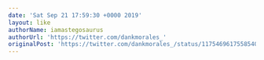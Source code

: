 ```yaml
---
date: 'Sat Sep 21 17:59:30 +0000 2019'
layout: like
authorName: iamastegosaurus
authorUrl: 'https://twitter.com/dankmorales_'
originalPost: 'https://twitter.com/dankmorales_/status/1175469617558540288'
---
```

